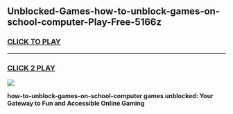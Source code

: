 
## Unblocked-Games-how-to-unblock-games-on-school-computer-Play-Free-5166z
<h3>
<a href="https://premium76.site?title=how-to-unblock-games-on-school-computer&ref=12A">CLICK TO PLAY</a></h3>
<hr>

<h3>
<a href="https://premium76.site?title=how-to-unblock-games-on-school-computer&ref=12A">CLICK 2 PLAY</a>
  
</h3>

<a href="https://premium76.site?title=how-to-unblock-games-on-school-computer&ref=12A"><img src="https://clearcache.store/games.png"></a>


**how-to-unblock-games-on-school-computer games unblocked: Your Gateway to Fun and Accessible Online Gaming**
